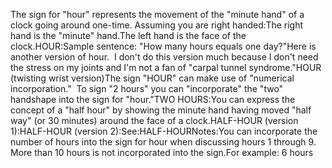 The sign for "hour" represents the movement of 
	the "minute hand" of a clock going around one-time. Assuming you are right 
	handed:The right hand is the "minute" hand.The left hand is the face of the clock.HOUR:Sample sentence: "How many hours 
	equals one day?"Here is another version of hour.  I don't do this version much because 
	I don't need the stress on my joints and I'm not a fan of "carpal tunnel 
	syndrome."HOUR (twisting wrist version)The sign "HOUR" can make use of "numerical
  incorporation."  To sign "2 hours" you can "incorporate" the 
	"two" handshape into the sign for "hour."TWO HOURS:You can express the concept of a 
"half hour" by showing the minute hand having moved "half way" (or 30 
minutes) around 
the face of a clock.HALF-HOUR (version 1):HALF-HOUR (version 2):See:HALF-HOURNotes:You can incorporate the number of 
	hours into the sign for hour when discussing hours 1 through 9. More than 10 
	hours is not incorporated into the sign.For example: 6 hours